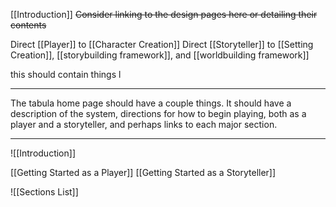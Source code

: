 [[Introduction]] ~~Consider linking to the design pages here or detailing their contents~~

Direct [[Player]] to [[Character Creation]]
Direct [[Storyteller]] to [[Setting Creation]], [[storybuilding framework]], and [[worldbuilding framework]]

this should contain things l

---

The tabula home page should have a couple things. It should have a description of the system, directions for how to begin playing, both as a player and a storyteller, and perhaps links to each major section.

---

![[Introduction]]

[[Getting Started as a Player]]
[[Getting Started as a Storyteller]]

![[Sections List]]